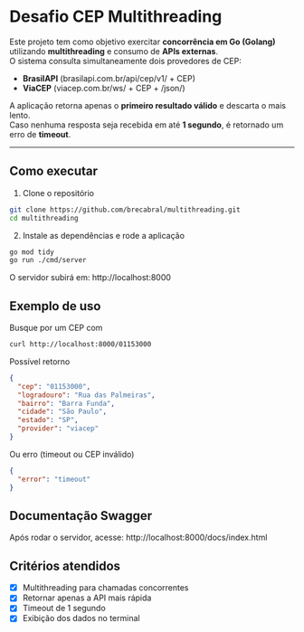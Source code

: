 # Desafio CEP Multithreading

Este projeto tem como objetivo exercitar **concorrência em Go (Golang)** utilizando **multithreading** e consumo de **APIs externas**.  
O sistema consulta simultaneamente dois provedores de CEP:
- **BrasilAPI** (brasilapi.com.br/api/cep/v1/ + CEP)
- **ViaCEP** (viacep.com.br/ws/ + CEP + /json/)

A aplicação retorna apenas o **primeiro resultado válido** e descarta o mais lento.  
Caso nenhuma resposta seja recebida em até **1 segundo**, é retornado um erro de **timeout**.

---

## Como executar

1. Clone o repositório
```sh
git clone https://github.com/brecabral/multithreading.git
cd multithreading
```
2. Instale as dependências e rode a aplicação
```sh
go mod tidy
go run ./cmd/server
```
O servidor subirá em: http://localhost:8000

## Exemplo de uso
Busque por um CEP com
```sh
curl http://localhost:8000/01153000
```
Possível retorno
```json
{
  "cep": "01153000",
  "logradouro": "Rua das Palmeiras",
  "bairro": "Barra Funda",
  "cidade": "São Paulo",
  "estado": "SP",
  "provider": "viacep"
}
```
Ou erro (timeout ou CEP inválido)
```json
{
  "error": "timeout"
}
```
## Documentação Swagger

Após rodar o servidor, acesse:
http://localhost:8000/docs/index.html

## Critérios atendidos

- [x] Multithreading para chamadas concorrentes
- [x] Retornar apenas a API mais rápida
- [x] Timeout de 1 segundo
- [x] Exibição dos dados no terminal
